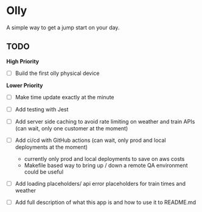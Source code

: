 # Olly

A simple way to get a jump start on your day.

## TODO

**High Priority**

- [ ] Build the first olly physical device

**Lower Priority**

- [ ] Make time update exactly at the minute
- [ ] Add testing with Jest
- [ ] Add server side caching to avoid rate limiting on weather and train APIs (can wait, only one customer at the moment)
- [ ] Add ci/cd with GitHub actions (can wait, only prod and local deployments at the moment)

  - currently only prod and local deployments to save on aws costs
  - Makefile based way to bring up / down a remote QA environment could be useful

- [ ] Add loading placeholders/ api error placeholders for train times and weather
- [ ] Add full description of what this app is and how to use it to README.md
